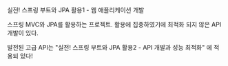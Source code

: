 실전! 스프링 부트와 JPA 활용1 - 웹 애플리케이션 개발

스프링 MVC와 JPA를 활용하는 프로젝트.
활용에 집중하였기에 최적화 되지 않은 API 개발이 있다.

발전된 고급 API는
"실전! 스프링 부트와 JPA 활용2 - API 개발과 성능 최적화"
에 적용되 있다!
